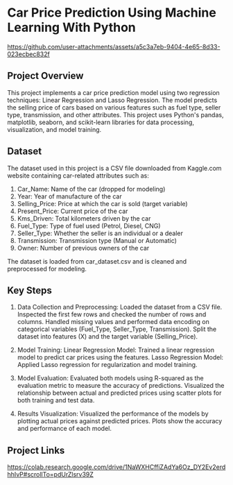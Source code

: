 # Car Price Prediction Using Machine Learning With Python




https://github.com/user-attachments/assets/a5c3a7eb-9404-4e65-8d33-023ecbec832f








## Project Overview
This project implements a car price prediction model using two regression techniques: Linear Regression and Lasso Regression. The model predicts the selling price of cars based on various features such as fuel type, seller type, transmission, and other attributes. This project uses Python's pandas, matplotlib, seaborn, and scikit-learn libraries for data processing, visualization, and model training.

## Dataset
The dataset used in this project is a CSV file downloaded from Kaggle.com website containing car-related attributes such as:

1. Car_Name: Name of the car (dropped for modeling)
2. Year: Year of manufacture of the car
3. Selling_Price: Price at which the car is sold (target variable)
4. Present_Price: Current price of the car
5. Kms_Driven: Total kilometers driven by the car
6. Fuel_Type: Type of fuel used (Petrol, Diesel, CNG)
7. Seller_Type: Whether the seller is an individual or a dealer
8. Transmission: Transmission type (Manual or Automatic)
9. Owner: Number of previous owners of the car
  
The dataset is loaded from car_dataset.csv and is cleaned and preprocessed for modeling.

## Key Steps
1. Data Collection and Preprocessing:
Loaded the dataset from a CSV file.
Inspected the first few rows and checked the number of rows and columns.
Handled missing values and performed data encoding on categorical variables (Fuel_Type, Seller_Type, Transmission).
Split the dataset into features (X) and the target variable (Selling_Price).

3. Model Training:
Linear Regression Model: Trained a linear regression model to predict car prices using the features.
Lasso Regression Model: Applied Lasso regression for regularization and model training.

5. Model Evaluation:
Evaluated both models using R-squared as the evaluation metric to measure the accuracy of predictions.
Visualized the relationship between actual and predicted prices using scatter plots for both training and test data.

7. Results Visualization:
Visualized the performance of the models by plotting actual prices against predicted prices.
Plots show the accuracy and performance of each model.

## Project Links

https://colab.research.google.com/drive/1NaWXHCffiZAdYa6Oz_DY2Ev2erdhhIvP#scrollTo=pdUrZlsrv39Z
